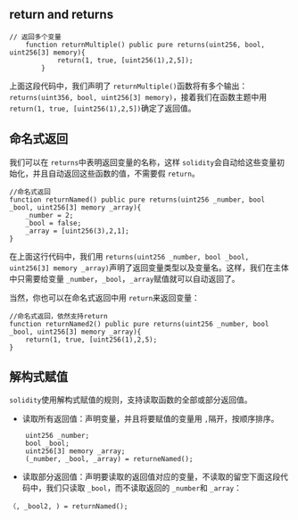 ## return and returns

```
// 返回多个变量
    function returnMultiple() public pure returns(uint256, bool, uint256[3] memory){
            return(1, true, [uint256(1),2,5]);
        }
```

上面这段代码中，我们声明了 `returnMultiple()`函数将有多个输出：`returns(uint356, bool, uint256[3] memory)`，接着我们在函数主题中用 `return(1, true, [uint256(1),2,5])`确定了返回值。


## 命名式返回

我们可以在 `returns`中表明返回变量的名称，这样 `solidity`会自动给这些变量初始化，并且自动返回这些函数的值，不需要假 `return`。

```
//命名式返回
function returnNamed() public pure returns(uint256 _number, bool _bool, uint256[3] memory _array){
	_number = 2;
	_bool = false;
	_array = [uint256(3),2,1];
}
```

在上面这行代码中，我们用 `returns(uint256 _number, bool _bool, uint256[3] memory _array)`声明了返回变量类型以及变量名。这样，我们在主体中只需要给变量 `_number`，`_bool`，`_array`赋值就可以自动返回了。

当然，你也可以在命名式返回中用 `return`来返回变量：

```
//命名式返回，依然支持return
function returnNamed2() public pure returns(uint256 _number, bool _bool, uint256[3] memory _array){
	return(1, true, [uint256(1),2,5);
}
```

## 解构式赋值

`solidity`使用解构式赋值的规则，支持读取函数的全部或部分返回值。

- 读取所有返回值：声明变量，并且将要赋值的变量用 `,`隔开，按顺序排序。

```
	uint256 _number;
	bool _bool;
	uint256[3] memory _array;
	(_number, _bool, _array) = returneNamed();
```

- 读取部分返回值：声明要读取的返回值对应的变量，不读取的留空下面这段代码中，我们只读取 `_bool`，而不读取返回的 `_number`和 `_array`：

```
（, _bool2, ) = returnNamed();
```
